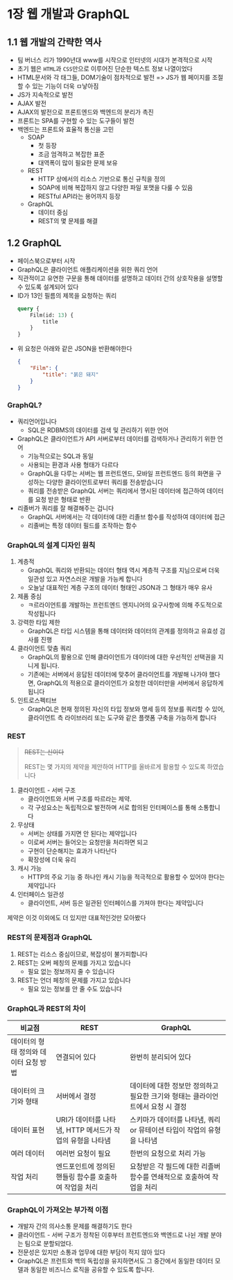 # 1장 웹 개발과 GraphQL

## 1.1 웹 개발의 간략한 역사

- 팀 버너스 리가 1990년대 www를 시작으로 인터넷의 시대가 본격적으로 시작
- 초기 웹은 `HTML`과 `CSS`만으로 이루어진 단순한 텍스트 정보 나열이었다
- HTML문서와 각 태그들, DOM기술이 점차적으로 발전 => JS가 웹 페이지를 조절할 수 있는 기능이 더욱 ㅁ낳아짐
- JS가 지속적으로 발전
- AJAX 발전
- AJAX의 발전으로 프론트엔드와 백엔드의 분리가 촉진
- 프론트는 SPA를 구현할 수 있는 도구들이 발전
- 백엔드는 프론트와 효율적 통신을 고민
  - SOAP
    - 첫 등장
    - 조금 엄격하고 복잡한 표준
    - 대역폭이 많이 필요한 문제 보유
  - REST
    - HTTP 상에서의 리소스 기반으로 통신 규칙을 정의
    - SOAP에 비해 복잡하지 않고 다양한 파일 포맷을 다룰 수 있음
    - RESTful API라는 용어까지 등장
  - GraphQL
    - 데이터 중심
    - REST의 몇 문제를 해결

## 1.2 GraphQL

- 페이스북으로부터 시작
- GraphQL은 클라이언트 애플리케이션을 위한 쿼리 언어
- 직관적이고 유연한 구문을 통해 데이터를 설명하고 데이터 간의 상호작용을 설명할 수 있도록 설계되어 있다
- ID가 13인 필름의 제목을 요청하는 쿼리
  ```GraphQL
  query {
      Film(id: 13) {
          title
      }
  }
  ```
- 위 요청은 아래와 같은 JSON을 반환해야한다
  ```JSON
  {
      "Film": {
          "title": "붉은 돼지"
      }
  }
  ```

### GraphQL?

- 쿼리언어입니다
  - SQL은 RDBMS의 데이터를 검색 및 관리하기 위한 언어
- GraphQL은 클라이언트가 API 서버로부터 데이터를 검색하거나 관리하기 위한 언어
  - 기능적으로는 SQL과 동일
  - 사용되는 환경과 사용 형태가 다르다
  - GraphQL을 다루는 서버는 웹 프런트엔드, 모바일 프런트엔드 등의 화면을 구성하는 다양한 클라이언트로부터 쿼리를 전송받습니다
  - 쿼리를 전송받은 GraphQL 서버는 쿼리에서 명시된 데이터에 접근하여 데이터를 요청 받은 형태로 반환
- 리졸버가 쿼리를 잘 해결해주는 겁니다
  - GraphQL 서버에서는 각 데이터에 대한 리졸브 함수를 작성하여 데이터에 접근
  - 리졸버는 특정 데이터 필드를 조작하는 함수

### GraphQL의 설계 디자인 원칙

1. 계층적
   - GraphQL 쿼리와 반환되는 데이터 형태 역시 계층적 구조를 지님으로써 더욱 일관성 있고 자연스러운 개발을 가능케 합니다
   - 오늘날 대표적인 계층 구조의 데이터 형태인 JSON과 그 형태가 매우 유사
2. 제품 중심
   - ㅋ르라이언트를 개발하는 프런트엔드 엔지니어의 요구사항에 의해 주도적으로 작성됩니다
3. 강력한 타입 제한
   - GraphQL은 타입 시스템을 통해 데이터와 데이터의 관계를 정의하고 유효성 검사를 진행
4. 클라이언트 맞춤 쿼리
   - GraphQL의 활용으로 인해 클라이언트가 데이터에 대한 우선적인 선택권을 지니게 됩니다.
   - 기존에는 서버에서 응답된 데이터에 맞추어 클라이언트를 개발해 나가야 했다면, GraphQL의 적용으로 클라이언트가 요청한 데이터만을 서버에서 응답하게 됩니다
5. 인트로스펙티브
   - GraphQL은 현재 정의된 자신의 타입 정보와 명세 등의 정보를 쿼리할 수 있어, 클라이언트 측 라이브러리 또는 도구와 같은 플랫폼 구축을 가능하게 합니다

### REST

> ~~REST는 신이다~~
>
> REST는 몇 가지의 제약을 제안하여 HTTP를 올바르게 활용할 수 있도록 하였습니다

1. 클라이언트 - 서버 구조
   - 클라이언트와 서버 구조를 따르라는 제약.
   - 각 구성요소는 독립적으로 발전하며 서로 합의된 인터페이스를 통해 소통합니다
2. 무상태
   - 서버는 상태를 가지면 안 된다는 제약입니다
   - 이로써 서버는 들어오는 요청만을 처리하면 되고
   - 구현이 단순해지는 효과가 나타난다
   - 확장성에 더욱 유리
3. 캐시 가능
   - HTTP의 주요 기능 중 하나인 캐시 기능을 적극적으로 활용할 수 있어야 한다는 제약입니다
4. 인터페이스 일관성
   - 클라이언트, 서버 등은 일관된 인터페이스를 가져야 한다는 제약입니다

제약은 이것 이외에도 더 있지만 대표적인것만 모아봤다

### REST의 문제점과 GraphQL

1. REST는 리소스 중심이므로, 복잡성이 불가피합니다
2. REST는 오버 페칭의 문제를 가지고 있습니다
   - 필요 없는 정보까지 줄 수 있습니다
3. REST는 언더 페칭의 문제를 가지고 있습니다
   - 필요 있는 정보를 안 줄 수도 있습니다

### GraphQL과 REST의 차이

| 비교점                                | REST                                                      | GraphQL                                                                        |
| ------------------------------------- | --------------------------------------------------------- | ------------------------------------------------------------------------------ |
| 데이터의 형태 정의와 데이터 요청 방법 | 연결되어 있다                                             | 완번히 분리되어 있다                                                           |
| 데이터의 크기와 형태                  | 서버에서 결정                                             | 데이터에 대한 정보만 정의하고 필요한 크기와 형태는 클라이언트에서 요청 시 결정 |
| 데이터 표현                           | URI가 데이터를 나타냄, HTTP 메서드가 작업의 유형을 나타냄 | 스키마가 데이터를 나타냄, 쿼리 or 뮤테이션 타입이 작업의 유형을 나타냄         |
| 여러 데이터                           | 여러번 요청이 필요                                        | 한번의 요청으로 처리 가능                                                      |
| 작업 처리                             | 엔드포인트에 정의된 핸들링 함수를 호출하여 작업을 처리    | 요청받은 각 필드에 대한 리졸버 함수를 연쇄적으로 호출하여 작업을 처리          |

### GraphQL이 가져오는 부가적 이점

- 개발자 간의 의사소통 문제를 해결하기도 한다
- 클라이언트 - 서버 구조가 정착된 이후부터 프런트엔드와 백엔드로 나뉜 개발 분야는 팀으로 분할되었다.
- 전문성은 있지만 소통과 업무에 대한 부담이 적지 않아 있다
- GraphQL은 프런트와 백의 독립성을 유지하면서도 그 중간에서 동일한 데이터 모델과 동일한 비즈니스 로직을 공유할 수 있도록 합니다.

